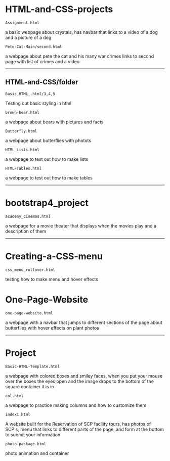 # HTML-and-CSS-projects

	Assignment.html
a basic webpage about crystals, has navbar that 
links to a video of a dog and a picture of a dog

	Pete-Cat-Main/second.html
a webpage about pete the cat and his many war crimes
links to second page with list of crimes and a video

	

---

## HTML-and-CSS/folder

	Basic_HTML_.html/3,4,5
Testing out basic styling in html

	brown-bear.html
a webpage about bears with pictures and facts

	Butterfly.html
a webpage about butterflies with photots

	HTML_Lists.html
a webpage to test out how to make lists

	HTML-Tables.html
a webpage to test out how to make tables

---

# bootstrap4_project

	academy_cinemas.html
a webpage for a movie theater that displays when
the movies play and a description of them

---

# Creating-a-CSS-menu

	css_menu_rollover.html
testing how to make menu and hover effects


# One-Page-Website

	one-page-website.html
a webpage with a navbar that jumps to different sections of the page 
about butterflies with hover effects on plant photos

---

# Project

	Basic-HTML-Template.html
a webpage with colored boxes and smiley faces, when 
you put your mouse over the boxes the eyes open and the 
image drops to the bottom of the square container it is in

	col.html
a webpage to practice making columns and how to customize them

	index1.html
A website built for the Reservation of SCP facility tours,
has photos of SCP's, menu that links to different parts of the page,
and form at the bottom to submit your information

	photo-package.html
photo animation and container
	

	


	



	



	

